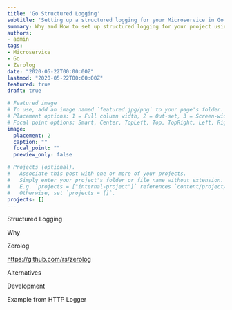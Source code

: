 ```yaml
---
title: 'Go Structured Logging'
subtitle: 'Setting up a structured logging for your Microservice in Go'
summary: Why and How to set up structured logging for your project using Zerolog.
authors:
- admin
tags:
- Microservice
- Go
- Zerolog
date: "2020-05-22T00:00:00Z"
lastmod: "2020-05-22T00:00:00Z"
featured: true
draft: true

# Featured image
# To use, add an image named `featured.jpg/png` to your page's folder.
# Placement options: 1 = Full column width, 2 = Out-set, 3 = Screen-width
# Focal point options: Smart, Center, TopLeft, Top, TopRight, Left, Right, BottomLeft, Bottom, BottomRight
image:
  placement: 2
  caption: ""
  focal_point: ""
  preview_only: false

# Projects (optional).
#   Associate this post with one or more of your projects.
#   Simply enter your project's folder or file name without extension.
#   E.g. `projects = ["internal-project"]` references `content/project/deep-learning/index.md`.
#   Otherwise, set `projects = []`.
projects: []
---
```


Structured Logging

Why


Zerolog

https://github.com/rs/zerolog



Alternatives


Development


Example from HTTP Logger

